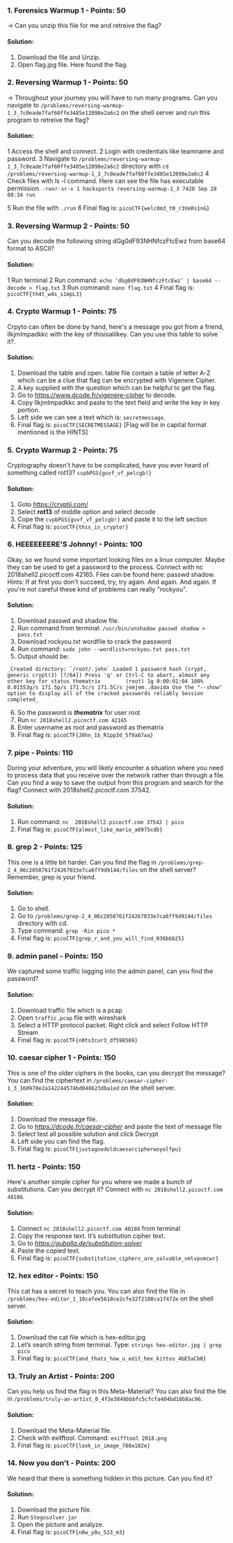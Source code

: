 ### 1. Forensics Warmup 1 - Points: 50
→ Can you unzip this file for me and retreive the flag? 

#### Solution: 
1. Download the file and Unzip.
2. Open flag.jpg file. Here found the flag.

### 2. Reversing Warmup 1 - Points: 50
→ Throughout your journey you will have to run many programs. Can you navigate to `/problems/reversing-warmup-1_3_7c0eade7faf60ffe3485e12098e2a6c2` on the shell server and run this program to retreive the flag? 

#### Solution:
1  Access the shell and connect.
2 Login with credentials like teamname and password.
3 Navigate to `/problems/reversing-warmup-1_3_7c0eade7faf60ffe3485e12098e2a6c2` directory with `cd /problems/reversing-warmup-1_3_7c0eade7faf60ffe3485e12098e2a6c2`
4 Check files with ls -l command. Here can see the file has executable permission.
`-rwxr-sr-x 1 hacksports reversing-warmup-1_3 7420 Sep 28 08:34 run`

5 Run the file with `./run`
6 Final flag is: `picoCTF{welc0m3_t0_r3VeRs1nG}`

### 3. Reversing Warmup 2 - Points: 50
Can you decode the following string dGg0dF93NHNfczFtcEwz from base64 format to ASCII? 

#### Solution:
1 Run terminal
2 Run command:   `echo ‘dGg0dF93NHNfczFtcEwz’ | base64 --decode > flag.txt`
3 Run command: `nano flag.txt`
4 Final flag is: `picoCTF{th4t_w4s_s1mpL3}`

### 4. Crypto Warmup 1 - Points: 75
Crpyto can often be done by hand, here's a message you got from a friend, llkjmlmpadkkc with the key of thisisalilkey. Can you use this table to solve it?. 

#### Solution:
1. Download the table and open. table file contain a table of letter A-Z which can be a clue that flag can be encrypted with Vigenere Cipher. 
2. A key supplied with the question which can be helpful to get the flag.
3. Go to https://www.dcode.fr/vigenere-cipher to decode.
4. Copy  llkjmlmpadkkc and paste to the text field and write the key in key portion.
5. Left side we can see a text which is: `secretmessage`.
6. Final flag is: `picoCTF{SECRETMESSAGE}` [Flag will be in capital format mentioned is the HINTS]

### 5. Crypto Warmup 2 - Points: 75
Cryptography doesn't have to be complicated, have you ever heard of something called rot13? `cvpbPGS{guvf_vf_pelcgb!} `

#### Solution:
1. Goto https://cryptii.com/ 
2. Select **rot13** of middle option and select decode
3. Cope the `cvpbPGS{guvf_vf_pelcgb!}` and paste it to the left section
4. Final flag is: `picoCTF{this_is_crypto!}`


### 6. HEEEEEEERE'S Johnny! - Points: 100
Okay, so we found some important looking files on a linux computer. Maybe they can be used to get a password to the process. Connect with nc 2018shell2.picoctf.com 42165. Files can be found here: passwd shadow. 
Hints: 
If at first you don't succeed, try, try again. And again. And again. 
If you're not careful these kind of problems can really "rockyou". 


#### Solution:
1. Download passwd and shadow file.
2. Run command from terminal: `/usr/bin/unshadow passwd shadow > pass.txt`
3. Download rockyou.txt wordfile to crack the password
4. Run command: `sudo john --wordlist=rockyou.txt pass.txt`
5. Output should be: 

``_Created directory: `/root/.john`
Loaded 1 password hash (crypt, generic crypt(3) [?/64])
Press 'q' or Ctrl-C to abort, almost any other key for status
thematrix        (root)
1g 0:00:01:04 100% 0.01553g/s 171.5p/s 171.5c/s 171.5C/s jemjem..davida
Use the "--show" option to display all of the cracked passwords reliably
Session completed_``

6. So the password is _**thematrix**_ for user root
7. Run  `nc 2018shell2.picoctf.com 42165`
8. Enter username as root and password as thematrix
9. Final flag is: `picoCTF{J0hn_1$_R1pp3d_5f9a67aa}`

### 7. pipe - Points: 110
During your adventure, you will likely encounter a situation where you need to process data that you receive over the network rather than through a file. Can you find a way to save the output from this program and search for the flag? Connect with 2018shell2.picoctf.com 37542. 

#### Solution:
1. Run command: `nc  2018shell2.picoctf.com 37542 | pico`
2. Final flag is: `picoCTF{almost_like_mario_a6975cdb}`

### 8. grep 2 - Points: 125
This one is a little bit harder. Can you find the flag in `/problems/grep-2_4_06c2058761f24267033e7ca6ff9d9144/files` on the shell server? Remember, grep is your friend. 

#### Solution:
1. Go to shell. 
2. Go to `/problems/grep-2_4_06c2058761f24267033e7ca6ff9d9144/files` directory with cd.
3. Type command: `grep -Rin pico *`
4. Final flag is: `picoCTF{grep_r_and_you_will_find_036bbb25}`

### 9. admin panel - Points: 150 
We captured some traffic logging into the admin panel, can you find the password? 

#### Solution: 
1. Download traffic file which is a pcap
2. Open `traffic.pcap` file with wireshark
3. Select a HTTP protocol packet. Right click and select Follow HTTP Stream
4. Final flag is: `picoCTF{n0ts3cur3_df598569}`

### 10. caesar cipher 1 - Points: 150
This is one of the older ciphers in the books, can you decrypt the message? You can find the ciphertext in `/problems/caesar-cipher-1_3_160978e2a142244574bd048623dba1ed` on the shell server. 

#### Solution:
1. Download the message file.
2. Go to _https://dcode.fr/caesar-cipher_ and paste the text of message file
3. Select test all possible solution and click Decrypt
4. Left side you can find the flag.
5. Final flag is: `picoCTF{justagoodoldcaesarcipherwoyolfpu}`

### 11. hertz - Points: 150
Here's another simple cipher for you where we made a bunch of substitutions. Can you decrypt it? Connect with `nc 2018shell2.picoctf.com 48186`. 

#### Solution:
1. Connect  `nc 2018shell2.picoctf.com 48186` from terminal
2. Copy the response text. It’s substitution cipher text.
3. Go to _https://guballa.de/substitution-solver_
4. Paste the copied text.
5. Final flag is: `picoCTF{substitution_ciphers_are_solvable_vmlvpvmcwr}`

### 12. hex editor - Points: 150
This cat has a secret to teach you. You can also find the file in `/problems/hex-editor_1_10cafee5618ce2cfe32f2188ca1f472e` on the shell server. 

#### Solution:
1. Download the cat file which is hex-editor.jpg
2. Let’s search string from terminal. Type: `strings hex-editor.jpg | grep pico`
3. Final flag is: `picoCTF{and_thats_how_u_edit_hex_kittos_4bE5aCb8}`

### 13. Truly an Artist - Points: 200
Can you help us find the flag in this Meta-Material? You can also find the file in `/problems/truly-an-artist_0_4f3e3848bbbfc5cfcfa404bd18b8ac96`. 

#### Solution:
1. Download the Meta-Material file.
2. Check with exitftool. Command: `exifftool 2018.png`
3. Final flag is: `picoCTF{look_in_image_788a182e}`

### 14. Now you don't - Points: 200
We heard that there is something hidden in this picture. Can you find it? 

#### Solution:
1. Download the picture file.
2. Run `Stegosolver.jar`
3. Open the picture and analyze. 
4. Final flag is: `picoCTF{n0w_y0u_533_m3}`



